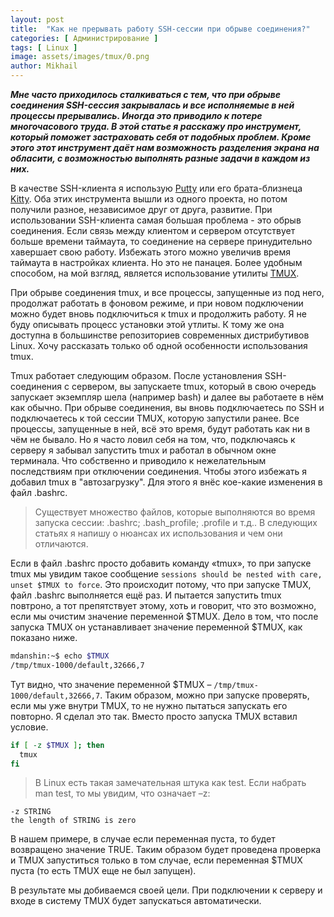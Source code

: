 ```yaml
---
layout: post
title:  "Как не прерывать работу SSH-сессии при обрыве соединения?"
categories: [ Администрирование ]
tags: [ Linux ]
image: assets/images/tmux/0.png
author: Mikhail
---
```

***Мне часто приходилось сталкиваться с тем, что при обрыве соединения SSH-сессия закрывалась и все исполняемые в ней процессы прерывались. Иногда это приводило к потере многочасового труда. В этой статье я расскажу про инструмент, который поможет застраховать себя от подобных проблем. Кроме этого этот инструмент даёт нам возможность разделения экрана на обласити, с возможностью выполнять разные задачи в каждом из них.***

В качестве SSH-клиента я использую [Putty](https://www.putty.org/) или его брата-близнеца [Kitty](http://www.9bis.net/kitty/?#!index.md). Оба этих инструмента вышли из одного проекта, но потом получили разное, независимое друг от друга, развитие. При использовании SSH-клиента самая большая проблема - это обрыв соединения. Если связь между клиентом и сервером отсутствует больше времени таймаута, то соединение на сервере принудительно хавершает свою работу. Избежать этого можно увеличив время таймаута в настройках клиента. Но это не панацея. Более удобным способом, на мой взгляд, является использование утилиты [TMUX](https://github.com/tmux/tmux/wiki).

При обрыве соединения tmux, и все процессы, запущенные из под него, продолжат работать в фоновом режиме, и при новом подключении можно будет вновь подключиться к tmux и продолжить работу. Я не буду описывать процесс установки этой утлиты. К тому же она доступна в большинстве репозиториев современных дистрибутивов Linux. Хочу рассказать только об одной особенности использования tmux.

Tmux работает следующим образом. После установления SSH-соединения с сервером, вы запускаете tmux, который в свою очередь запускает экземпляр шела (например bash) и далее вы работаете в нём как обычно. При обрыве соединения, вы вновь подключаетесь по SSH и подключаетесь к той сессии TMUX, которую запустили ранее. Все процессы, запущенные в ней, всё это время, будут работать как ни в чём не бывало. Но я часто ловил себя на том, что, подключаясь к серверу я забывал запустить tmux и работал в обычном окне терминала. Что собственно и приводило к нежелательным последствиям при отключении соединения. Чтобы этого избежать я добавил tmux в "автозагрузку". Для этого я внёс кое-какие изменения в файл .bashrc.

>Существует множество файлов, которые выполняются во время запуска сессии: .bashrc; .bash_profile; .profile и т.д.. В следующих статьях я напишу о нюансах их использования и чем они отличаются.

Если в файл .bashrc просто добавить команду «tmux», то при запуске tmux мы увидим такое сообщение `sessions should be nested with care, unset $TMUX to force`. Это происходит потому, что при запуске TMUX, файл .bashrc выполняется ещё раз. И пытается запустить tmux повтроно, а тот препятствует этому, хоть и говорит, что это возможно, если мы очистим значение переменной $TMUX. Дело в том, что после запуска TMUX он устанавливает значение переменной $TMUX, как показано ниже.

```bash
mdanshin:~$ echo $TMUX
/tmp/tmux-1000/default,32666,7
```

Тут видно, что значение переменной $TMUX – `/tmp/tmux-1000/default,32666,7`. Таким образом, можно при запуске проверять, если мы уже внутри TMUX, то не нужно пытаться запускать его повторно. Я сделал это так. Вместо просто запуска TMUX вставил условие.

```bash
if [ -z $TMUX ]; then
  tmux
fi
```

>В Linux есть такая замечательная штука как test. Если набрать man test, то мы увидим, что означает –z:
```
-z STRING
the length of STRING is zero
```
В нашем примере, в случае если переменная пуста, то будет возвращено значение TRUE. Таким образом будет проведена проверка и TMUX запуститься только в том случае, если переменная $TMUX пуста (то есть TMUX еще не был запущен).

В результате мы добиваемся своей цели. При подключении к серверу и входе в систему TMUX будет запускаться автоматически.